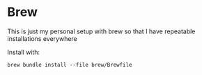 # Brew

This is just my personal setup with brew so that I have repeatable installations everywhere

Install with:

```
brew bundle install --file brew/Brewfile
```
